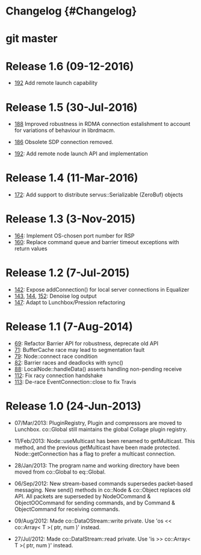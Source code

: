 # Changelog {#Changelog}

# git master

# Release 1.6 (09-12-2016)

* [192](https://github.com/Eyescale/Collage/pull/192)
  Add remote launch capability

# Release 1.5 (30-Jul-2016)

* [188](https://github.com/Eyescale/Collage/pull/188)
  Improved robustness in RDMA connection estalishment to account for variations
  of behaviour in librdmacm.
* [186](https://github.com/Eyescale/Collage/pull/186)
  Obsolete SDP connection removed.

* [192](https://github.com/Eyescale/Collage/pull/192):
  Add remote node launch API and implementation

# Release 1.4 (11-Mar-2016)

* [172](https://github.com/Eyescale/Collage/pull/172):
  Add support to distribute servus::Serializable (ZeroBuf) objects

# Release 1.3 (3-Nov-2015)

* [164](https://github.com/Eyescale/Collage/pull/164): Implement
  OS-chosen port number for RSP
* [160](https://github.com/Eyescale/Collage/pull/160): Replace command
  queue and barrier timeout exceptions with return values

# Release 1.2 (7-Jul-2015)

* [142](https://github.com/Eyescale/Collage/pull/142): Expose addConnection()
  for local server connections in Equalizer
* [143](https://github.com/Eyescale/Collage/pull/143),
  [144](https://github.com/Eyescale/Collage/pull/144),
  [152](https://github.com/Eyescale/Collage/pull/152): Denoise log output
* [147](https://github.com/Eyescale/Collage/pull/147): Adapt to
  Lunchbox/Pression refactoring

# Release 1.1 (7-Aug-2014)

* [69](https://github.com/Eyescale/Collage/pull/69): Refactor Barrier API for
  robustness, deprecate old API
* [71](https://github.com/Eyescale/Collage/issues/71): BufferCache race may lead
  to segmentation fault
* [79](https://github.com/Eyescale/Collage/issues/79): Node::connect race
  condition
* [82](https://github.com/Eyescale/Collage/issues/82): Barrier races and
  deadlocks with sync()
* [88](https://github.com/Eyescale/Collage/issues/88): LocalNode::handleData()
  asserts handling non-pending receive
* [112](https://github.com/Eyescale/Collage/pull/112): Fix racy connection
  handshake
* [113](https://github.com/Eyescale/Collage/pull/113): De-race
  EventConnection::close to fix Travis

# Release 1.0 (24-Jun-2013)

* 07/Mar/2013: PluginRegistry, Plugin and compressors are moved to
  Lunchbox.  co::Global still maintains the global Collage plugin
  registry.

* 11/Feb/2013: Node::useMulticast has been renamed to getMulticast. This
  method, and the previous getMulticast have been made protected.
  Node::getConnection has a flag to prefer a multicast connection.

* 28/Jan/2013: The program name and working directory have been moved
  from co::Global to eq::Global.

* 06/Sep/2012: New stream-based commands supersedes packet-based
  messaging. New send() methods in co::Node & co::Object replaces old
  API. All packets are superseded by NodeOCommand & ObjectOOCommand for
  sending commands, and by Command & ObjectCommand for receiving
  commands.

* 09/Aug/2012: Made co::DataOStream::write private. Use 'os <<
  co::Array< T >( ptr, num )' instead.

* 27/Jul/2012: Made co::DataIStream::read private. Use 'is >> co::Array<
  T >( ptr, num )' instead.
